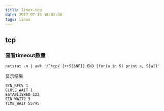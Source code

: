 ```yaml
---
title: linux-tcp
date: 2017-07-13 16:02:58
tags: linux
---
```


## tcp

### 查看timeout数量

``` shell
netstat -n | awk '/^tcp/ {++S[$NF]} END {for(a in S) print a, S[a]}'
```

显示结果
``` shell
SYN_RECV 1
CLOSE_WAIT 1
ESTABLISHED 122
FIN_WAIT2 3
TIME_WAIT 55745
```
